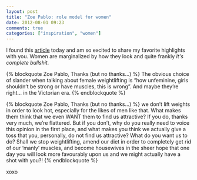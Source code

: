 ```yaml
---
layout: post
title: "Zoe Pablo: role model for women"
date: 2012-08-01 09:23
comments: true
categories: ["inspiration", "women"]
---
```


I found this [article]("http://zoepablosmith.wordpress.com/2012/07/23/thanks-but-no-thanks/") today and am so excited to share my favorite highlights with you. Women are marginalized by how they look and quite frankly *it's complete bullshit.*

{% blockquote Zoe Pablo, Thanks (but no thanks…) %}
The obvious choice of slander when talking about female weightlifting is “how unfeminine, girls shouldn’t be strong or have muscles, this is wrong”. And maybe they’re right… in the Victorian era.
{% endblockquote %}

{% blockquote Zoe Pablo, Thanks (but no thanks…) %}
we don’t lift weights in order to look hot, especially for the likes of men like that. What makes them think that we even WANT them to find us attractive? If you do, thanks very much, we’re flattered. But if you don’t, why do you really need to voice this opinion in the first place, and what makes you think we actually give a toss that you, personally, do not find us attractive? What do you want us to do? Shall we stop weightlifting, amend our diet in order to completely get rid of our ‘manly’ muscles, and become housewives in the sheer hope that one day you will look more favourably upon us and we might actually have a shot with you?!
{% endblockquote %}

xoxo